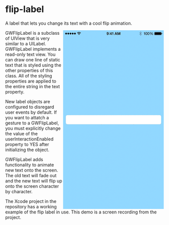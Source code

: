 # flip-label
A label that lets you change its text with a cool flip animation.

<img src="/Flip Label/ScreenCapture.gif" align="right">
GWFlipLabel is a subclass of UIView that is very similar to a UILabel. GWFlipLabel implements a read-only text view. You can draw one line of static text that is styled using the other properties of this class. All of the styling properties are applied to the entire string in the text property.
 
New label objects are configured to disregard user events by default. If you want to attatch a gesture to a GWFlipLabel, you must explicitly change the value of the userInteractionEnabled property to YES after initializing the object.
 
GWFlipLabel adds functionality to animate new text onto the screen. The old text will fade out and the new text will flip up onto the screen character by character.

The Xcode project in the repository has a working example of the flip label in use. This demo is a screen recording from the project.
